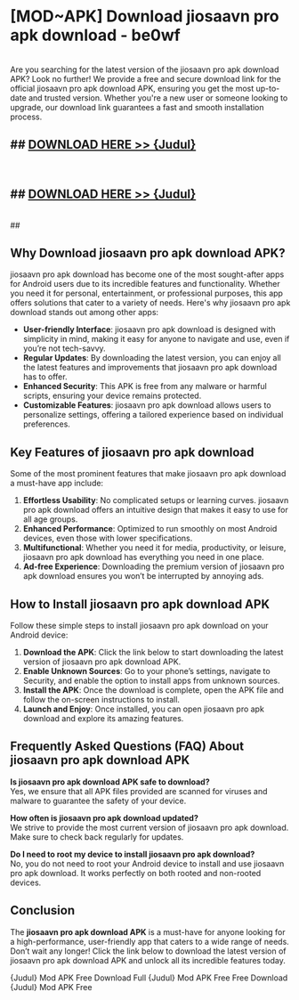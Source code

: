 # [MOD~APK] Download jiosaavn pro apk download - be0wf <br>
<br>
Are you searching for the latest version of the jiosaavn pro apk download APK? Look no further! We provide a free and secure download link for the official jiosaavn pro apk download APK, ensuring you get the most up-to-date and trusted version. Whether you're a new user or someone looking to upgrade, our download link guarantees a fast and smooth installation process.


## ##  [DOWNLOAD HERE >> {Judul}](https://geoflix.me/watch.php?title=jiosaavn_pro_apk_download&ref=git)
  <br>

##  ## [DOWNLOAD HERE >> {Judul}](https://geoflix.me/watch.php?title=jiosaavn_pro_apk_download&ref=git)
  <br>
  ##



## Why Download jiosaavn pro apk download APK?

jiosaavn pro apk download has become one of the most sought-after apps for Android users due to its incredible features and functionality. Whether you need it for personal, entertainment, or professional purposes, this app offers solutions that cater to a variety of needs. Here's why jiosaavn pro apk download stands out among other apps:

- **User-friendly Interface**: jiosaavn pro apk download is designed with simplicity in mind, making it easy for anyone to navigate and use, even if you’re not tech-savvy.
- **Regular Updates**: By downloading the latest version, you can enjoy all the latest features and improvements that jiosaavn pro apk download has to offer.
- **Enhanced Security**: This APK is free from any malware or harmful scripts, ensuring your device remains protected.
- **Customizable Features**: jiosaavn pro apk download allows users to personalize settings, offering a tailored experience based on individual preferences.

## Key Features of jiosaavn pro apk download

Some of the most prominent features that make jiosaavn pro apk download a must-have app include:

1. **Effortless Usability**: No complicated setups or learning curves. jiosaavn pro apk download offers an intuitive design that makes it easy to use for all age groups.
2. **Enhanced Performance**: Optimized to run smoothly on most Android devices, even those with lower specifications.
3. **Multifunctional**: Whether you need it for media, productivity, or leisure, jiosaavn pro apk download has everything you need in one place.
4. **Ad-free Experience**: Downloading the premium version of jiosaavn pro apk download ensures you won’t be interrupted by annoying ads.

## How to Install jiosaavn pro apk download APK

Follow these simple steps to install jiosaavn pro apk download on your Android device:

1. **Download the APK**: Click the link below to start downloading the latest version of jiosaavn pro apk download APK.
2. **Enable Unknown Sources**: Go to your phone’s settings, navigate to Security, and enable the option to install apps from unknown sources.
3. **Install the APK**: Once the download is complete, open the APK file and follow the on-screen instructions to install.
4. **Launch and Enjoy**: Once installed, you can open jiosaavn pro apk download and explore its amazing features.

## Frequently Asked Questions (FAQ) About jiosaavn pro apk download APK

**Is jiosaavn pro apk download APK safe to download?**  
Yes, we ensure that all APK files provided are scanned for viruses and malware to guarantee the safety of your device.

**How often is jiosaavn pro apk download updated?**  
We strive to provide the most current version of jiosaavn pro apk download. Make sure to check back regularly for updates.

**Do I need to root my device to install jiosaavn pro apk download?**  
No, you do not need to root your Android device to install and use jiosaavn pro apk download. It works perfectly on both rooted and non-rooted devices.

## Conclusion

The **jiosaavn pro apk download APK** is a must-have for anyone looking for a high-performance, user-friendly app that caters to a wide range of needs. Don’t wait any longer! Click the link below to download the latest version of jiosaavn pro apk download APK and unlock all its incredible features today.

{Judul} Mod APK Free
Download Full {Judul} Mod APK Free
Free Download {Judul} Mod APK Free

